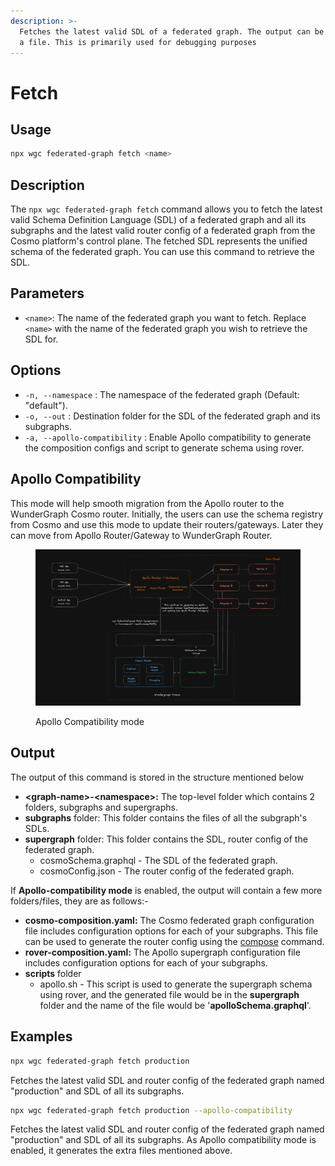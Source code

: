 ```yaml
---
description: >-
  Fetches the latest valid SDL of a federated graph. The output can be piped to
  a file. This is primarily used for debugging purposes
---
```


# Fetch

## Usage

```bash
npx wgc federated-graph fetch <name>
```

## Description

The `npx wgc federated-graph fetch` command allows you to fetch the latest valid Schema Definition Language (SDL) of a federated graph and all its subgraphs and the latest valid router config of a federated graph from the Cosmo platform's control plane. The fetched SDL represents the unified schema of the federated graph. You can use this command to retrieve the SDL.

## Parameters

* `<name>`: The name of the federated graph you want to fetch. Replace `<name>` with the name of the federated graph you wish to retrieve the SDL for.

## Options

* `-n, --namespace` : The namespace of the federated graph (Default: "default").
* `-o, --out` : Destination folder for the SDL of the federated graph and its subgraphs.
* `-a, --apollo-compatibility` : Enable Apollo compatibility to generate the composition configs and script to generate schema using rover.

## Apollo Compatibility

This mode will help smooth migration from the Apollo router to the WunderGraph Cosmo router. Initially, the users can use the schema registry from Cosmo and use this mode to update their routers/gateways. Later they can move from Apollo Router/Gateway to WunderGraph Router.

<figure><img src="../../.gitbook/assets/image.png" alt=""><figcaption><p>Apollo Compatibility mode</p></figcaption></figure>

## Output

The output of this command is stored in the structure mentioned below

* **\<graph-name>-\<namespace>:** The top-level folder which contains 2 folders, subgraphs and supergraphs.
* **subgraphs** folder: This folder contains the files of all the subgraph's SDLs.
* **supergraph** folder: This folder contains the SDL, router config of the federated graph.
  * cosmoSchema.graphql - The SDL of the federated graph.
  * cosmoConfig.json - The router config of the federated graph.

If **Apollo-compatibility mode** is enabled, the output will contain a few more folders/files, they are as follows:-

* **cosmo-composition.yaml:** The Cosmo federated graph configuration file includes configuration options for each of your subgraphs. This file can be used to generate the router config using the [compose](../router/compose.md) command.
* **rover-composition.yaml:** The Apollo supergraph configuration file includes configuration options for each of your subgraphs.
* **scripts** folder
  * apollo.sh - This script is used to generate the supergraph schema using rover, and the generated file would be in the **supergraph** folder and the name of the file would be '**apolloSchema.graphql**'.

## Examples

```bash
npx wgc federated-graph fetch production
```

Fetches the latest valid SDL and router config of the federated graph named "production" and SDL of all its subgraphs.

```bash
npx wgc federated-graph fetch production --apollo-compatibility
```

Fetches the latest valid SDL and router config of the federated graph named "production" and SDL of all its subgraphs. As Apollo compatibility mode is enabled, it generates the extra files mentioned above.
